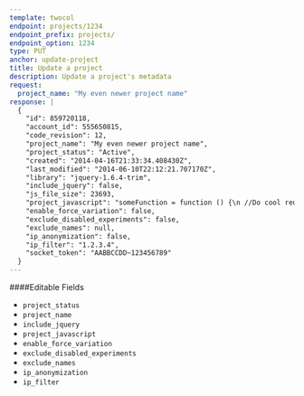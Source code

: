 ```yaml
---
template: twocol
endpoint: projects/1234
endpoint_prefix: projects/
endpoint_option: 1234
type: PUT
anchor: update-project
title: Update a project
description: Update a project's metadata
request:
  project_name: "My even newer project name"
response: |
  {
    "id": 859720118,
    "account_id": 555650815,
    "code_revision": 12,
    "project_name": "My even newer project name",
    "project_status": "Active",
    "created": "2014-04-16T21:33:34.408430Z",
    "last_modified": "2014-06-10T22:12:21.707170Z",
    "library": "jquery-1.6.4-trim",
    "include_jquery": false,
    "js_file_size": 23693,
    "project_javascript": "someFunction = function () {\n //Do cool reusable stuff \n}"
    "enable_force_variation": false,
    "exclude_disabled_experiments": false,
    "exclude_names": null,
    "ip_anonymization": false,
    "ip_filter": "1.2.3.4",
    "socket_token": "AABBCCDD~123456789"
  }
---
```



####Editable Fields
- `project_status`
- `project_name`
- `include_jquery`
- `project_javascript`
- `enable_force_variation`
- `exclude_disabled_experiments`
- `exclude_names`
- `ip_anonymization`
- `ip_filter`
